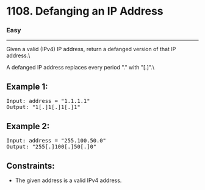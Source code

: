 # 1108. Defanging an IP Address

### Easy

---

Given a valid (IPv4) IP address, return a defanged version of that IP address.\

A defanged IP address replaces every period "." with "[.]".\

## Example 1:

<pre>
Input: address = "1.1.1.1"
Output: "1[.]1[.]1[.]1"
</pre>

## Example 2:

<pre>
Input: address = "255.100.50.0"
Output: "255[.]100[.]50[.]0"
</pre>

## Constraints:

- The given address is a valid IPv4 address.
